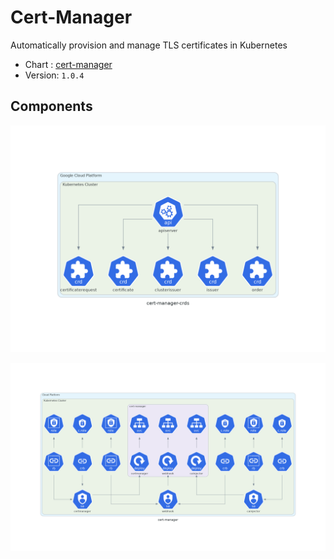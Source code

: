 # Cert-Manager

Automatically provision and manage TLS certificates in Kubernetes

* Chart : [cert-manager](https://artifacthub.io/packages/helm/jetstack/cert-manager)
* Version: `1.0.4`

## Components

![cert-manager CRD](../../img/cert-manager-crds.png)

![cert-manager](../../img/cert-manager.png)
